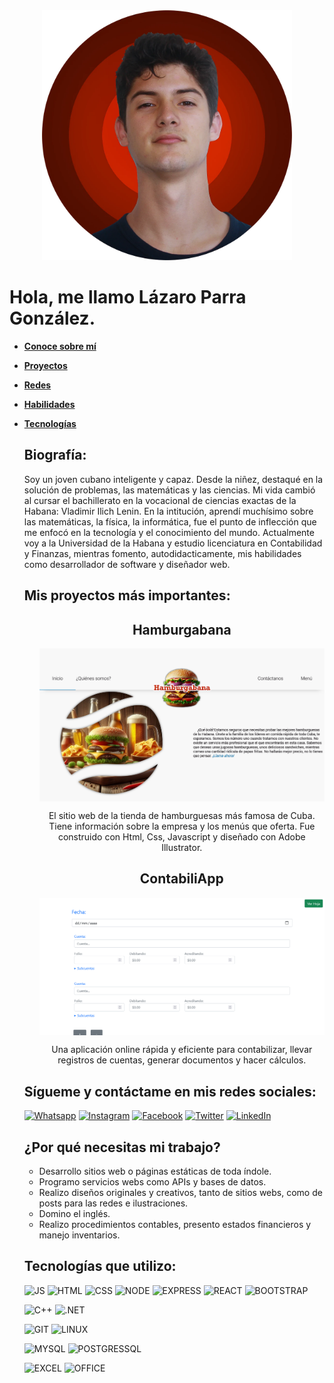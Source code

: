 <div align="center">
  <img src="/imagen-usuario-1.webp" width="400px" height="auto" style="max-width: 100%; aspect-ratio: 1/1;"/>
</div>

# Hola, me llamo Lázaro Parra González.

- [**Conoce sobre mí**](#biograf%C3%ADa)
- [**Proyectos**](#mis-proyectos-m%C3%A1s-importantes)
- [**Redes**](#s%C3%ADgueme-y-cont%C3%A1ctame-en-mis-redes-sociales)
- [**Habilidades**](#por-qu%C3%A9-necesitas-mi-trabajo)
- [**Tecnologías**](#tecnolog%C3%ADas-que-utilizo)

  ## Biografía: 
  Soy un joven cubano inteligente y capaz. Desde la niñez, destaqué en la solución de problemas,
  las matemáticas y las ciencias. Mi vida cambió al cursar el bachillerato en la vocacional de ciencias
  exactas de la Habana: Vladimir Ilich Lenin. En la intitución, aprendí muchísimo sobre las matemáticas,
  la física, la informática, fue el punto de inflección que me enfocó en la tecnología y el conocimiento
  del mundo. Actualmente voy a la Universidad de la Habana y estudio licenciatura en Contabilidad y Finanzas,
  mientras fomento, autodidacticamente, mis habilidades como desarrollador de software y diseñador web.

  ## Mis proyectos más importantes:
  <ul>
    <div>
      <h2 align="center">Hamburgabana</h2>
      <div align="center">
        <a href="https://github.com/Lachy200408/Hamburgabana" align="center">
          <img src="https://github.com/Lachy200408/Hamburgabana/blob/master/design/hamburgabana-poster.png" width="500px" align="center"/>
        </a>
      </div>
      <div align="center">
        <p>
          El sitio web de la tienda de hamburguesas más famosa de Cuba. Tiene información sobre la empresa y
          los menús que oferta. Fue construido con Html, Css, Javascript y diseñado con Adobe Illustrator.
        </p>
      </div>
    </div>
    
    <div>
      <h2 align="center">ContabiliApp</h2>
      <div align="center">
        <a href="https://github.com/Lachy200408/AppContabilidad" align="center">
          <img src="https://github.com/Lachy200408/AppContabilidad/blob/main/poster.png" width="500px" align="center"/>
        </a>
      </div>
      <div align="center">
        <p>
          Una aplicación online rápida y eficiente para contabilizar, llevar registros de cuentas, generar documentos y hacer cálculos.
        </p>
      </div>
    </div>
  </ul>

  ## Sígueme y contáctame en mis redes sociales:
  [![Whatsapp](https://img.shields.io/badge/WhatsApp-25D366?style=for-the-badge&logo=whatsapp&logoColor=white)](http://wa.me/+5353299466?text=Hola)
  [![Instagram](https://img.shields.io/badge/Instagram-E4405F?style=for-the-badge&logo=instagram&logoColor=white)](https://www.instagram.com/lazaroparraj/)
  [![Facebook](https://img.shields.io/badge/Facebook-1877F2?style=for-the-badge&logo=facebook&logoColor=white)](https://www.facebook.com/lazaro.parra.583)
  [![Twitter](https://img.shields.io/badge/Twitter-1DA1F2?style=for-the-badge&logo=twitter&logoColor=white)](https://twitter.com/Lachy9716929882)
  [![LinkedIn](https://img.shields.io/badge/LinkedIn-0077B5?style=for-the-badge&logo=linkedin&logoColor=white)](https://www.linkedin.com/in/lazaro-parra-gonzalez-47b55628a)

  ## ¿Por qué necesitas mi trabajo?
  - Desarrollo sitios web o páginas estáticas de toda índole.
  - Programo servicios webs como APIs y bases de datos.
  - Realizo diseños originales y creativos, tanto de sitios webs, como de posts para las redes e ilustraciones.
  - Domino el inglés.
  - Realizo procedimientos contables, presento estados financieros y manejo inventarios.

  ## Tecnologías que utilizo:
  ![JS](https://img.shields.io/badge/JavaScript-F7DF1E?style=for-the-badge&logo=javascript&logoColor=black)
  ![HTML](https://img.shields.io/badge/HTML5-E34F26?style=for-the-badge&logo=html5&logoColor=white)
  ![CSS](https://img.shields.io/badge/CSS3-1572B6?style=for-the-badge&logo=css3&logoColor=white)
  ![NODE](https://img.shields.io/badge/Node.js-43853D?style=for-the-badge&logo=node.js&logoColor=white)
  ![EXPRESS](https://img.shields.io/badge/Express.js-404D59?style=for-the-badge)
  ![REACT](https://img.shields.io/badge/React-20232A?style=for-the-badge&logo=react&logoColor=61DAFB)
  ![BOOTSTRAP](https://img.shields.io/badge/Bootstrap-563D7C?style=for-the-badge&logo=bootstrap&logoColor=white)
  
  ![C++](https://img.shields.io/badge/C%2B%2B-00599C?style=for-the-badge&logo=c%2B%2B&logoColor=white)
  ![.NET](https://img.shields.io/badge/.NET-5C2D91?style=for-the-badge&logo=.net&logoColor=white)

  ![GIT](https://img.shields.io/badge/Git-E34F26?style=for-the-badge&logo=git&logoColor=white)
  ![LINUX](https://img.shields.io/badge/Linux-E34F26?style=for-the-badge&logo=linux&logoColor=black)
  
  ![MYSQL](https://img.shields.io/badge/MySQL-00000F?style=for-the-badge&logo=mysql&logoColor=white)
  ![POSTGRESSQL](https://img.shields.io/badge/PostgreSQL-316192?style=for-the-badge&logo=postgresql&logoColor=white)
  
  ![EXCEL](https://img.shields.io/badge/Microsoft_Excel-217346?style=for-the-badge&logo=microsoft-excel&logoColor=white)
  ![OFFICE](https://img.shields.io/badge/Microsoft_Office-D83B01?style=for-the-badge&logo=microsoft-office&logoColor=white)
